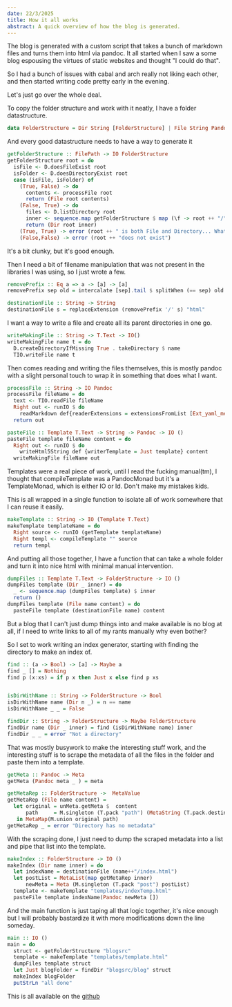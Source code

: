 ```yaml
---
date: 22/3/2025
title: How it all works
abstract: A quick overview of how the blog is generated.
---
```


The blog is generated with a custom script that takes a bunch of markdown files and turns them into html via pandoc.
It all started when I saw a some blog espousing the virtues of static websites and thought "I could do that".

So I had a bunch of issues with cabal and arch really not liking each other, and then started writing code pretty early in the evening.

Let's just go over the whole deal.


To copy the folder structure and work with it neatly, I have a folder datastructure.

``` haskell
data FolderStructure = Dir String [FolderStructure] | File String Pandoc deriving Show
```

And every good datastructure needs to have a way to generate it

```haskell
getFolderStructure :: FilePath -> IO FolderStructure
getFolderStructure root = do
  isFile <- D.doesFileExist root
  isFolder <- D.doesDirectoryExist root
  case (isFile, isFolder) of 
    (True, False) -> do
      contents <- processFile root
      return (File root contents)
    (False, True) -> do
      files <- D.listDirectory root
      inner <- sequence.map getFolderStructure $ map (\f -> root ++ "/" ++ f) files
      return (Dir root inner)
    (True, True) -> error (root ++ " is both File and Directory... What?")
    (False,False) -> error (root ++ "does not exist")
```

It's a bit clunky, but it's good enough.

Then I need a bit of filename manipulation that was not present in the libraries I was using, so I just wrote a few.

```haskell
removePrefix :: Eq a => a -> [a] -> [a]
removePrefix sep old = intercalate [sep].tail $ splitWhen (== sep) old

destinationFile :: String -> String
destinationFile s = replaceExtension (removePrefix '/' s) "html"
```

I want a way to write a file and create all its parent directories in one go.

```haskell
writeMakingFile :: String -> T.Text -> IO()
writeMakingFile name t = do
  D.createDirectoryIfMissing True . takeDirectory $ name
  TIO.writeFile name t
```

Then comes reading and writing the files themselves, this is mostly pandoc with a slight personal touch to wrap it in something that does what I want.

```haskell
processFile :: String -> IO Pandoc
processFile fileName = do
  text <- TIO.readFile fileName
  Right out <- runIO $ do
    readMarkdown def{readerExtensions = extensionsFromList [Ext_yaml_metadata_block, Ext_backtick_code_blocks, Ext_grid_tables, Ext_tex_math_dollars], readerStandalone = True} text
  return out

pasteFile :: Template T.Text -> String -> Pandoc -> IO ()
pasteFile template fileName content = do
  Right out <- runIO $ do
    writeHtml5String def {writerTemplate = Just template} content
  writeMakingFile fileName out  
```

Templates were a real piece of work, until I read the fucking manual(tm), I thought that compileTemplate was a PandocMonad but it's a TemplateMonad, which is either IO or Id.
Don't make my mistakes kids.

This is all wrapped in a single function to isolate all of work somewhere that I can reuse it easily.

```haskell
makeTemplate :: String -> IO (Template T.Text)
makeTemplate templateName = do 
  Right source <- runIO (getTemplate templateName)
  Right templ <- compileTemplate "" source
  return templ
```

And putting all those together, I have a function that can take a whole folder and turn it into nice html with minimal manual intervention.

```haskell
dumpFiles :: Template T.Text -> FolderStructure -> IO ()
dumpFiles template (Dir _ inner) = do
  _ <- sequence.map (dumpFiles template) $ inner
  return ()
dumpFiles template (File name content) = do
  pasteFile template (destinationFile name) content
```

But a blog that I can't just dump things into and make available is no blog at all, if I need to write links to all of my rants manually why even bother?

So I set to work writing an index generator, starting with finding the directory to make an index of.

```haskell
find :: (a -> Bool) -> [a] -> Maybe a
find _ [] = Nothing
find p (x:xs) = if p x then Just x else find p xs


isDirWithName :: String -> FolderStructure -> Bool
isDirWithName name (Dir n _) = n == name
isDirWithName _ _ = False

findDir :: String -> FolderStructure -> Maybe FolderStructure
findDir name (Dir _ inner) = find (isDirWithName name) inner
findDir _ _ = error "Not a directory"
```

That was mostly busywork to make the interesting stuff work, and the interesting stuff is to scrape the metadata of all the files in the folder and paste them into a template.

```haskell
getMeta :: Pandoc -> Meta
getMeta (Pandoc meta _ ) = meta

getMetaRep :: FolderStructure ->  MetaValue
getMetaRep (File name content) =
  let original = unMeta.getMeta $  content
      path     = M.singleton (T.pack "path") (MetaString (T.pack.destinationFile $ name))
   in MetaMap(M.union original path)
getMetaRep _ = error "Directory has no metadata"
```
With the scraping done, I just need to dump the scraped metadata into a list and pipe that list into the template.

```haskell
makeIndex :: FolderStructure -> IO ()
makeIndex (Dir name inner) = do
  let indexName = destinationFile (name++"/index.html")
  let postList = MetaList(map getMetaRep inner)
      newMeta = Meta (M.singleton (T.pack "post") postList)
  template <- makeTemplate "templates/indexTemp.html"
  pasteFile template indexName(Pandoc newMeta [])
```
And the main function is just taping all that logic together, it's nice enough but I will probably bastardize it with more modifications down the line someday.
```haskell
main :: IO ()
main = do
  struct <- getFolderStructure "blogsrc"
  template <- makeTemplate "templates/template.html"
  dumpFiles template struct
  let Just blogFolder = findDir "blogsrc/blog" struct
  makeIndex blogFolder
  putStrLn "all done"
```
This is all available on the [github](https://github.com/zepeacedust/zepeacedust.github.io)
